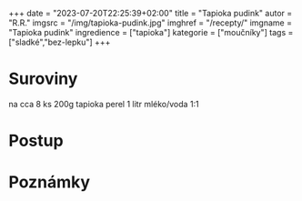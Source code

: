 +++
date = "2023-07-20T22:25:39+02:00"
title = "Tapioka pudink"
autor = "R.R."
imgsrc = "/img/tapioka-pudink.jpg"
imghref = "/recepty/"
imgname = "Tapioka pudink"
ingredience = ["tapioka"]
kategorie = ["moučníky"]
tags = ["sladké","bez-lepku"]
+++

# Suroviny
na cca 8 ks
200g tapioka perel
1 litr mléko/voda 1:1

# Postup



# Poznámky


<!--
-->
